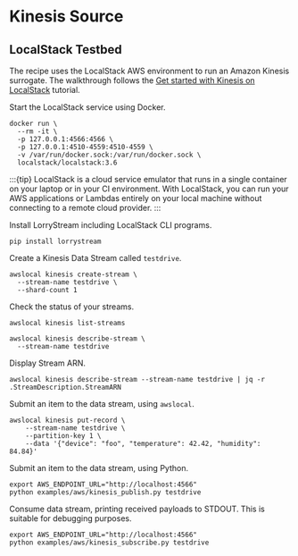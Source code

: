 # Kinesis Source

## LocalStack Testbed
The recipe uses the LocalStack AWS environment to run an Amazon Kinesis surrogate.
The walkthrough follows the [Get started with Kinesis on LocalStack] tutorial.

Start the LocalStack service using Docker.
```shell
docker run \
  --rm -it \
  -p 127.0.0.1:4566:4566 \
  -p 127.0.0.1:4510-4559:4510-4559 \
  -v /var/run/docker.sock:/var/run/docker.sock \
  localstack/localstack:3.6
```
:::{tip}
LocalStack is a cloud service emulator that runs in a single container on your
laptop or in your CI environment. With LocalStack, you can run your AWS
applications or Lambdas entirely on your local machine without connecting to
a remote cloud provider.
:::

Install LorryStream including LocalStack CLI programs.
```shell
pip install lorrystream
```
Create a Kinesis Data Stream called `testdrive`.
```shell
awslocal kinesis create-stream \
  --stream-name testdrive \
  --shard-count 1
```
Check the status of your streams.
```shell
awslocal kinesis list-streams
```
```shell
awslocal kinesis describe-stream \
  --stream-name testdrive
```
Display Stream ARN.
```shell
awslocal kinesis describe-stream --stream-name testdrive | jq -r .StreamDescription.StreamARN
```

Submit an item to the data stream, using `awslocal`.
```shell
awslocal kinesis put-record \
    --stream-name testdrive \
    --partition-key 1 \
    --data '{"device": "foo", "temperature": 42.42, "humidity": 84.84}'
```

Submit an item to the data stream, using Python.
```shell
export AWS_ENDPOINT_URL="http://localhost:4566"
python examples/aws/kinesis_publish.py testdrive
```

Consume data stream, printing received payloads to STDOUT.
This is suitable for debugging purposes.
```shell
export AWS_ENDPOINT_URL="http://localhost:4566"
python examples/aws/kinesis_subscribe.py testdrive
```

[Get started with Kinesis on LocalStack]: https://docs.localstack.cloud/user-guide/aws/kinesis/
